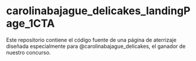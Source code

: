 # carolinabajague_delicakes_landingPage_1CTA
Este repositorio contiene el código fuente de una página de aterrizaje diseñada especialmente para @carolinabajague_delicakes, el ganador de nuestro concurso.
